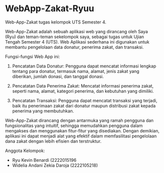 # WebApp-Zakat-Ryuu
Web-App-Zakat tugas kelompok UTS Semester 4.

Web-App-Zakat adalah sebuah aplikasi web yang dirancang oleh Saya (Ryu) dan teman-teman sekelompok saya, sebagai tugas untuk Ujian Tengah Semester 4 (UTS). Web Aplikasi sederhana ini digunakan untuk membantu pengelolaan data donatur, penerima zakat, dan transaksi.

Fungsi-fungsi Web App ini:

1. Pencatatan Data Donatur: Pengguna dapat mencatat informasi lengkap tentang para donatur, termasuk nama, alamat, jenis zakat yang diberikan, jumlah donasi, dan tanggal donasi.

2. Pencatatan Data Penerima Zakat: Mencatat informasi penerima zakat, seperti nama, alamat, kategori penerima, dan kebutuhan yang dimiliki.

3. Pencatatan Transaksi: Pengguna dapat mencatat transaksi yang terjadi, baik itu penerimaan zakat dari donatur maupun distribusi zakat kepada penerima yang membutuhkan.

Web-App-Zakat dirancang dengan antarmuka yang ramah pengguna dan fungsionalitas yang intuitif, sehingga memudahkan pengguna dalam mengakses dan menggunakan fitur-fitur yang disediakan. Dengan demikian, aplikasi ini dapat menjadi alat yang efektif dalam memfasilitasi pengelolaan dana zakat dengan lebih efisien dan terstruktur.

Anggota Kelompok:
  - Ryu Kevin Benardi (2222015196
  - Widelia Andani Zekia Daroja (2222105218)
